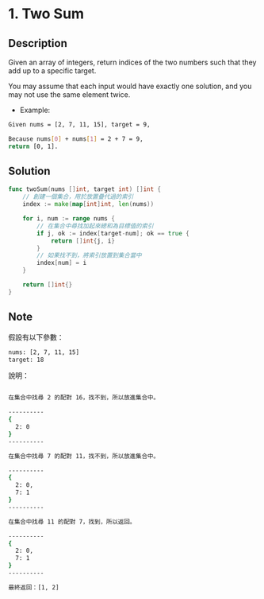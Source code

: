 # 1. Two Sum

## Description

Given an array of integers, return indices of the two numbers such that they add up to a specific target.

You may assume that each input would have exactly one solution, and you may not use the same element twice.

- Example:

```BASH
Given nums = [2, 7, 11, 15], target = 9,

Because nums[0] + nums[1] = 2 + 7 = 9,
return [0, 1].
```

## Solution

```GO
func twoSum(nums []int, target int) []int {
	// 創建一個集合，用於放置疊代過的索引
	index := make(map[int]int, len(nums))

	for i, num := range nums {
		// 在集合中尋找加起來總和為目標值的索引
		if j, ok := index[target-num]; ok == true {
			return []int{j, i}
		}
		// 如果找不到，將索引放置到集合當中
		index[num] = i
	}

	return []int{}
}
```

## Note

假設有以下參數：

```BASH
nums: [2, 7, 11, 15]
target: 18
```

說明：

```BASH

在集合中找尋 2 的配對 16，找不到，所以放進集合中。

----------
{
  2: 0
}
----------

在集合中找尋 7 的配對 11，找不到，所以放進集合中。

----------
{
  2: 0,
  7: 1
}
----------

在集合中找尋 11 的配對 7，找到，所以返回。

----------
{
  2: 0,
  7: 1
}
----------

最終返回：[1, 2]
```
